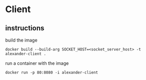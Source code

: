 # Client

## instructions

build the image

`docker build --build-arg SOCKET_HOST=<socket_server_host> -t alexander-client .`

run a container with the image

`docker run -p 80:8080 -i alexander-client`
